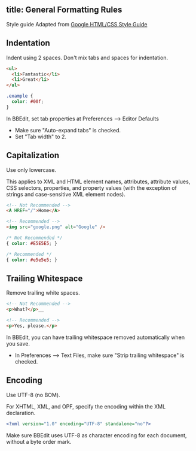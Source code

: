 title: General Formatting Rules
---

<aside class="notice">Style guide Adapted from <a target="_blank" href="https://google.github.io/styleguide/htmlcssguide.xml">Google HTML/CSS Style Guide</a></aside>

## Indentation

Indent using 2 spaces. Don't mix tabs and spaces for indentation.

```html
<ul>
  <li>Fantastic</li>
  <li>Great</li>
</ul>
```

```css
.example {
  color: #00f;
}
```

<aside class="tip">In BBEdit, set tab properties at Preferences --> Editor Defaults<ul><li>Make sure "Auto-expand tabs" is checked.</li><li>Set "Tab width" to 2.</li></aside>

## Capitalization

Use only lowercase.

This applies to XML and HTML element names, attributes, attribute values, CSS selectors, properties, and property values (with the exception of strings and case-sensitive XML element nodes).

```html
<!-- Not Recommended -->
<A HREF="/">Home</A>

<!-- Recommended -->
<img src="google.png" alt="Google" />
```

```css
/* Not Recommended */
{ color: #E5E5E5; }

/* Recommended */
{ color: #e5e5e5; }
```

## Trailing Whitespace

Remove trailing white spaces.

```html
<!-- Not Recommended -->
<p>What?</p>__

<!-- Recommended -->
<p>Yes, please.</p>
```

<aside class="tip">In BBEdit, you can have trailing whitespace removed automatically when you save.<ul><li>In Preferences --> Text Files, make sure "Strip trailing whitespace" is checked.</li></ul></aside>

## Encoding

Use UTF-8 (no BOM).

For XHTML, XML, and OPF, specify the encoding within the XML declaration.

```xml
<?xml version="1.0" encoding="UTF-8" standalone="no"?>
```

<aside class="tip">Make sure BBEdit uses UTF-8 as character encoding for each document, without a byte order mark.</aside>